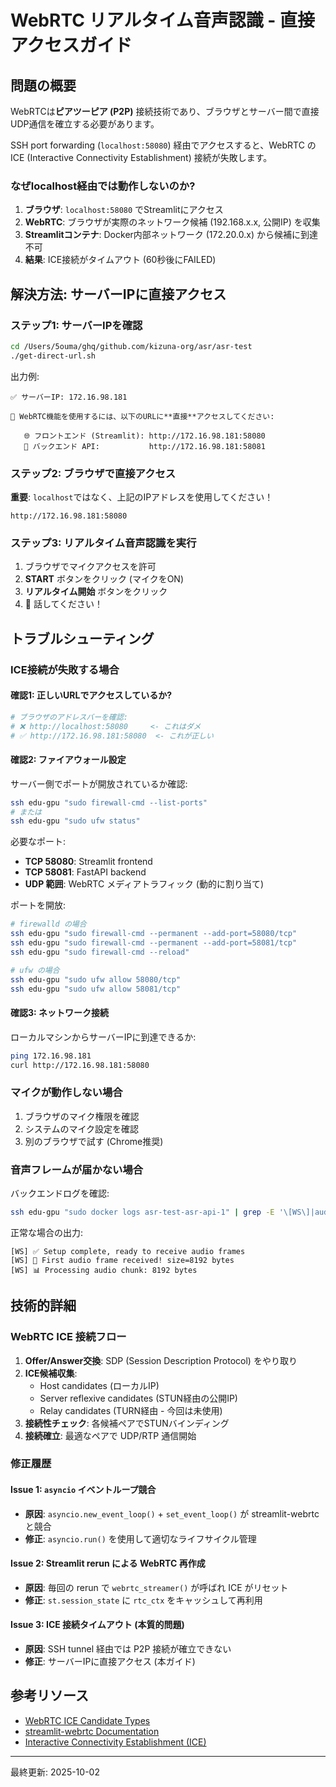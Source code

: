 # WebRTC リアルタイム音声認識 - 直接アクセスガイド

## 問題の概要

WebRTCは**ピアツーピア (P2P)** 接続技術であり、ブラウザとサーバー間で直接UDP通信を確立する必要があります。

SSH port forwarding (`localhost:58080`) 経由でアクセスすると、WebRTC の ICE (Interactive Connectivity Establishment) 接続が失敗します。

### なぜlocalhost経由では動作しないのか?

1. **ブラウザ**: `localhost:58080` でStreamlitにアクセス
2. **WebRTC**: ブラウザが実際のネットワーク候補 (192.168.x.x, 公開IP) を収集
3. **Streamlitコンテナ**: Docker内部ネットワーク (172.20.0.x) から候補に到達不可
4. **結果**: ICE接続がタイムアウト (60秒後にFAILED)

## 解決方法: サーバーIPに直接アクセス

### ステップ1: サーバーIPを確認

```bash
cd /Users/5ouma/ghq/github.com/kizuna-org/asr/asr-test
./get-direct-url.sh
```

出力例:
```
✅ サーバーIP: 172.16.98.181

📱 WebRTC機能を使用するには、以下のURLに**直接**アクセスしてください:

   🌐 フロントエンド (Streamlit): http://172.16.98.181:58080
   🔧 バックエンド API:           http://172.16.98.181:58081
```

### ステップ2: ブラウザで直接アクセス

**重要**: `localhost`ではなく、上記のIPアドレスを使用してください！

```
http://172.16.98.181:58080
```

### ステップ3: リアルタイム音声認識を実行

1. ブラウザでマイクアクセスを許可
2. **START** ボタンをクリック (マイクをON)
3. **リアルタイム開始** ボタンをクリック
4. 🎤 話してください！

## トラブルシューティング

### ICE接続が失敗する場合

#### 確認1: 正しいURLでアクセスしているか?
```bash
# ブラウザのアドレスバーを確認:
# ❌ http://localhost:58080     <- これはダメ
# ✅ http://172.16.98.181:58080  <- これが正しい
```

#### 確認2: ファイアウォール設定

サーバー側でポートが開放されているか確認:
```bash
ssh edu-gpu "sudo firewall-cmd --list-ports"
# または
ssh edu-gpu "sudo ufw status"
```

必要なポート:
- **TCP 58080**: Streamlit frontend
- **TCP 58081**: FastAPI backend  
- **UDP 範囲**: WebRTC メディアトラフィック (動的に割り当て)

ポートを開放:
```bash
# firewalld の場合
ssh edu-gpu "sudo firewall-cmd --permanent --add-port=58080/tcp"
ssh edu-gpu "sudo firewall-cmd --permanent --add-port=58081/tcp"
ssh edu-gpu "sudo firewall-cmd --reload"

# ufw の場合
ssh edu-gpu "sudo ufw allow 58080/tcp"
ssh edu-gpu "sudo ufw allow 58081/tcp"
```

#### 確認3: ネットワーク接続

ローカルマシンからサーバーIPに到達できるか:
```bash
ping 172.16.98.181
curl http://172.16.98.181:58080
```

### マイクが動作しない場合

1. ブラウザのマイク権限を確認
2. システムのマイク設定を確認
3. 別のブラウザで試す (Chrome推奨)

### 音声フレームが届かない場合

バックエンドログを確認:
```bash
ssh edu-gpu "sudo docker logs asr-test-asr-api-1" | grep -E '\[WS\]|audio frame'
```

正常な場合の出力:
```
[WS] ✅ Setup complete, ready to receive audio frames
[WS] 🎤 First audio frame received! size=8192 bytes
[WS] 📊 Processing audio chunk: 8192 bytes
```

## 技術的詳細

### WebRTC ICE 接続フロー

1. **Offer/Answer交換**: SDP (Session Description Protocol) をやり取り
2. **ICE候補収集**: 
   - Host candidates (ローカルIP)
   - Server reflexive candidates (STUN経由の公開IP)
   - Relay candidates (TURN経由 - 今回は未使用)
3. **接続性チェック**: 各候補ペアでSTUNバインディング
4. **接続確立**: 最適なペアで UDP/RTP 通信開始

### 修正履歴

#### Issue 1: `asyncio` イベントループ競合
- **原因**: `asyncio.new_event_loop()` + `set_event_loop()` が streamlit-webrtc と競合
- **修正**: `asyncio.run()` を使用して適切なライフサイクル管理

#### Issue 2: Streamlit rerun による WebRTC 再作成
- **原因**: 毎回の rerun で `webrtc_streamer()` が呼ばれ ICE がリセット
- **修正**: `st.session_state` に `rtc_ctx` をキャッシュして再利用

#### Issue 3: ICE 接続タイムアウト (本質的問題)
- **原因**: SSH tunnel 経由では P2P 接続が確立できない
- **修正**: サーバーIPに直接アクセス (本ガイド)

## 参考リソース

- [WebRTC ICE Candidate Types](https://developer.mozilla.org/en-US/docs/Web/API/RTCIceCandidate)
- [streamlit-webrtc Documentation](https://github.com/whitphx/streamlit-webrtc)
- [Interactive Connectivity Establishment (ICE)](https://datatracker.ietf.org/doc/html/rfc8445)

---

最終更新: 2025-10-02
